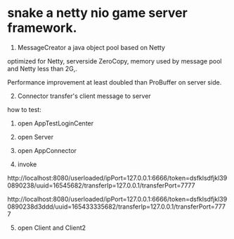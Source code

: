 # snake a netty nio game server framework.

1. MessageCreator a java object pool based on Netty

optimized for Netty, serverside ZeroCopy, memory used by message pool and Netty less than 2G,.

Performance improvement at least doubled than ProBuffer on server side.

2. Connector transfer's client message to server

how to test: 

1. open AppTestLoginCenter
2. open Server
3. open AppConnector

4. invoke 

http://localhost:8080/userloaded/ipPort=127.0.0.1:6666/token=dsfklsdfjkl390890238/uuid=16545682/transferIp=127.0.0.1/transferPort=7777

http://localhost:8080/userloaded/ipPort=127.0.0.1:6666/token=dsfklsdfjkl390890238d3ddd/uuid=165433335682/transferIp=127.0.0.1/transferPort=7777

5. open Client and Client2